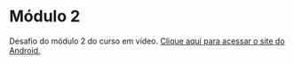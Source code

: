 <h1>Módulo 2</h1>
 Desafio do módulo 2 do curso em vídeo.
 <a href="pagina2.html">Clique aqui para acessar o site do Android.</a>